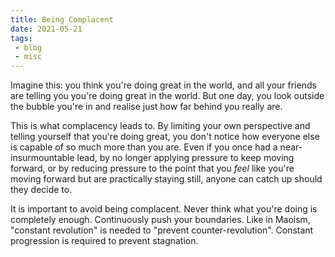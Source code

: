 ```yaml
---
title: Being Complacent
date: 2021-05-21
tags:
 - blog
 - misc
---
```


Imagine this: you think you're doing great in the world, and all your friends are telling you you're doing great in the world. But one day, you look outside the bubble you're in and realise just how far behind you really are. 

<!-- excerpt -->

This is what complacency leads to. By limiting your own perspective and telling yourself that you're doing great, you don't notice how everyone else is capable of so much more than you are. Even if you once had a near-insurmountable lead, by no longer applying pressure to keep moving forward, or by reducing pressure to the point that you *feel* like you're moving forward but are practically staying still, anyone can catch up should they decide to.

It is important to avoid being complacent. Never think what you're doing is completely enough. Continuously push your boundaries. Like in Maoism, "constant revolution" is needed to "prevent counter-revolution". Constant progression is required to prevent stagnation.
